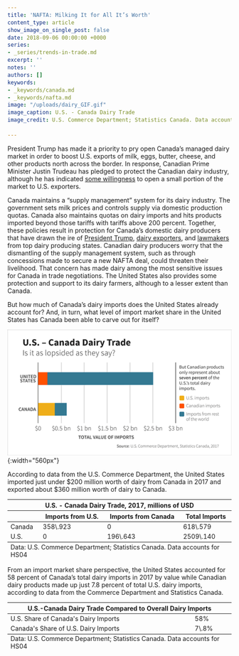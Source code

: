```yaml
---
title: 'NAFTA: Milking It for All It’s Worth'
content_type: article
show_image_on_single_post: false
date: 2018-09-06 00:00:00 +0000
series:
- _series/trends-in-trade.md
excerpt: ''
notes: ''
authors: []
keywords:
- _keywords/canada.md
- _keywords/nafta.md
image: "/uploads/dairy_GIF.gif"
image_caption: U.S. - Canada Dairy Trade
image_credit: U.S. Commerce Department; Statistics Canada. Data accounts for HS04

---
```

President Trump has made it a priority to pry open Canada’s managed dairy market in order to boost U.S. exports of milk, eggs, butter, cheese, and other products north across the border. In response, Canadian Prime Minister Justin Trudeau has pledged to protect the Canadian dairy industry, although he has indicated [some willingness](https://www.bloomberg.com/news/articles/2018-09-06/canada-s-dairy-farmers-could-be-trudeau-s-nafta-bargaining-chip) to open a small portion of the market to U.S. exporters.

Canada maintains a “supply management” system for its dairy industry. The government sets milk prices and controls supply via domestic production quotas. Canada also maintains quotas on dairy imports and hits products imported beyond those tariffs with tariffs above 200 percent. Together, these policies result in protection for Canada’s domestic dairy producers that have drawn the ire of [President Trump](https://www.cnn.com/2017/04/20/politics/donald-trump-canada-dairy-farmers/index.html), [dairy exporters](http://www.nmpf.org/files/files/Canada%20letter%2027june17.pdf?utm_campaign=News%20Releases&utm_source=hs_email&utm_medium=email&utm_content=53622956&_hsenc=p2ANqtz-8pp7Ckf06J8UzE3KRB8WTduCAF1ZrrgK3_pPkUh23je0eTg8gpzIaCk4588i6cq0OjA8UlUpMeysk9hL13V28B3gCwNQ&_hsmi=53622956), and [lawmakers](http://www.nmpf.org/files/POTUS%20Dairy%20Trade%20Letter%20(FINAL).pdf) from top dairy producing states. Canadian dairy producers worry that the dismantling of the supply management system, such as through concessions made to secure a new NAFTA deal, could threaten their livelihood. That concern has made dairy among the most sensitive issues for Canada in trade negotiations. The United States also provides some protection and support to its dairy farmers, although to a lesser extent than Canada.

But how much of Canada’s dairy imports does the United States already account for? And, in turn, what level of import market share in the United States has Canada been able to carve out for itself?

![U.S. - Canada Dairy Trade](/uploads/dairy_GIF.gif){:width="560px"}

According to data from the U.S. Commerce Department, the United States imported just under $200 million worth of dairy from Canada in 2017 and exported about $360 million worth of dairy to Canada.

<table>
<thead>
<tr>
<th colspan="4" class="table-title">
U.S. - Canada Dairy Trade, 2017, millions of USD
</th>
</tr>
<tr>
<th></th>
<th>
Imports from U.S.
</th>
<th>
Imports from Canada
</th>
<th>
Total Imports
</th>
</tr>
</thead>
<tbody>
<tr>
<td>
Canada
</td>
<td>
358\.923
</td>
<td>
0
</td>
<td>
618\.579
</td>
</tr>
<tr>
<td>
U.S.
</td>
<td>
0
</td>
<td>
196\.643
</td>
<td>
2509\.140
</td>
</tr>
</tbody>
<tfoot>
<tr>
<td colspan="4">
Data: U.S. Commerce Department; Statistics Canada. Data accounts for HS04
</td>
</tr>
</tfoot>
</table>

From an import market share perspective, the United States accounted for 58 percent of Canada’s total dairy imports in 2017 by value while Canadian dairy products made up just 7.8 percent of total U.S. dairy imports, according to data from the Commerce Department and Statistics Canada.

<table>
<thead>
<tr>
<th colspan="2" class="table-title">
U.S.-Canada Dairy Trade Compared to Overall Dairy Imports
</th>
</tr>
</thead>
<tbody>
<tr>
<td>
U.S. Share of Canada's Dairy Imports
</td>
<td>
58%
</td>
</tr>
<tr>
<td>
Canada's Share of U.S. Dairy Imports
</td>
<td>
7\.8%
</td>
</tr>
</tbody>
<tfoot>
<tr>
<td colspan="2">
Data: U.S. Commerce Department; Statistics Canada. Data accounts for HS04
</td>
</tr>
</tfoot>
</table>